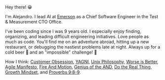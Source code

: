 Hey there! 😁

I'm Alejandro. I lead AI at [Emerson](https://www.emerson.com) as a Chief Software Engineer in the Test & Measurement CTO Office.

I've been coding since I was 9 years old. I especially enjoy finding, organizing, and leading difficult engineering initiatives. Love people as much as code. You'll find me on an adventure abroad, hitting up a new restaurant, or debugging the nastiest problems late at night. Always up for a cold beer 🍺 and an "impossible" challenge! 🚀

How I think: [Customer Obsession](https://www.youtube.com/watch?v=KZY8XxIOKtI), [YAGNI](https://en.wikipedia.org/wiki/You_aren%27t_gonna_need_it), [Unix Philosophy](http://www.catb.org/~esr/writings/taoup/html/ch01s06.html), [Worse is Better](https://www.dreamsongs.com/RiseOfWorseIsBetter.html), [Agile Manifesto](https://agilemanifesto.org/), [Fire And Motion](https://www.joelonsoftware.com/2002/01/06/fire-and-motion/), [Genius of the AND](https://www.jimcollins.com/concepts/genius-of-the-and.html), [Do the Real Thing](https://www.scotthyoung.com/blog/2020/05/04/do-the-real-thing/), [Growth Mindset](https://hbr.org/2016/01/what-having-a-growth-mindset-actually-means), and [Proverbs 9:8-9](https://www.biblegateway.com/passage/?search=proverbs+9%3A8-9&version=NLT).
